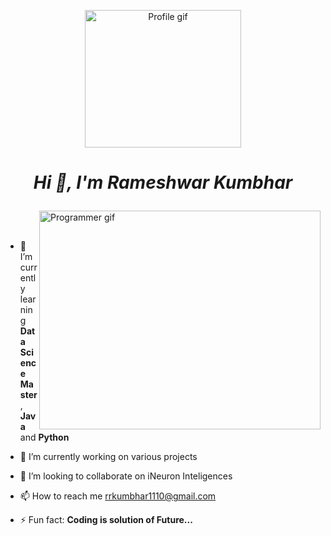 <!-- ![profile](https://github.com/RameshwarKumbhar/Rameshwarkumbhar/assets/97970935/c5b590c2-0ef4-43b5-b031-96a5eb814e8c)    -->
<p align="center">
  <img  width="250" height="220" src="https://media.licdn.com/dms/image/D5612AQFJMQxvDrFDHg/article-cover_image-shrink_600_2000/0/1682716591910?e=2147483647&v=beta&t=USY1RnzfbDInHfec9aTM4KMjWPfhGw2jd156sv3Gno0" alt="Profile gif">
</p>

   #                                  <p align="center">      ***Hi 👋, I'm Rameshwar Kumbhar***    </p>

<!--
**RameshwarKumbhar/Rameshwarkumbhar** is a ✨ _special_ ✨ repository because its `README.md` (this file) appears on your GitHub profile.
Here are some ideas to get you started:
- 💬 Ask me about ...
 - 😄 Pronouns: ...
- 🤔 I’m looking for help with ...
-->
  <img align="right" width="450" height="350" src="https://media.tenor.com/BqbIhT4Mb7cAAAAd/programmer-rounded-edges.gif" alt="Programmer gif"> <br>
  <br>
  
- 🌱 I’m currently learning **Data Science Master**, **Java** and **Python**
  
- 🔭 I’m currently working on various projects
  
- 👯 I’m looking to collaborate on iNeuron Inteligences
  
- 📫 How to reach me rrkumbhar1110@gmail.com
  
- ⚡ Fun fact: **Coding is solution of Future...**


